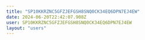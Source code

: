 ```yaml
---
title: "SP10KKRZNC5GFZJEFGSH8SNQ0CK34EQ6DPN7EJ4EW"
date: 2024-06-20T22:42:07.908Z
user: SP10KKRZNC5GFZJEFGSH8SNQ0CK34EQ6DPN7EJ4EW
layout: "users"
---
```

    